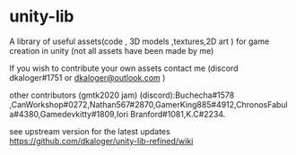 # unity-lib
A library of useful assets(code , 3D models ,textures,2D art ) for game creation in unity 
(not all assets have been made by me)

If you wish to contribute your own assets contact me (discord dkaloger#1751 or dkaloger@outlook.com ) 

other contributors (gmtk2020 jam) (discord):Buchecha#1578 ,CanWorkshop#0272,Nathan567#2870,GamerKing885#4912,ChronosFabula#4380,Gamedevkitty#1809,Iori Branford#1081,K.C#2234.

see upstream version for the latest updates https://github.com/dkaloger/unity-lib-refined/wiki
